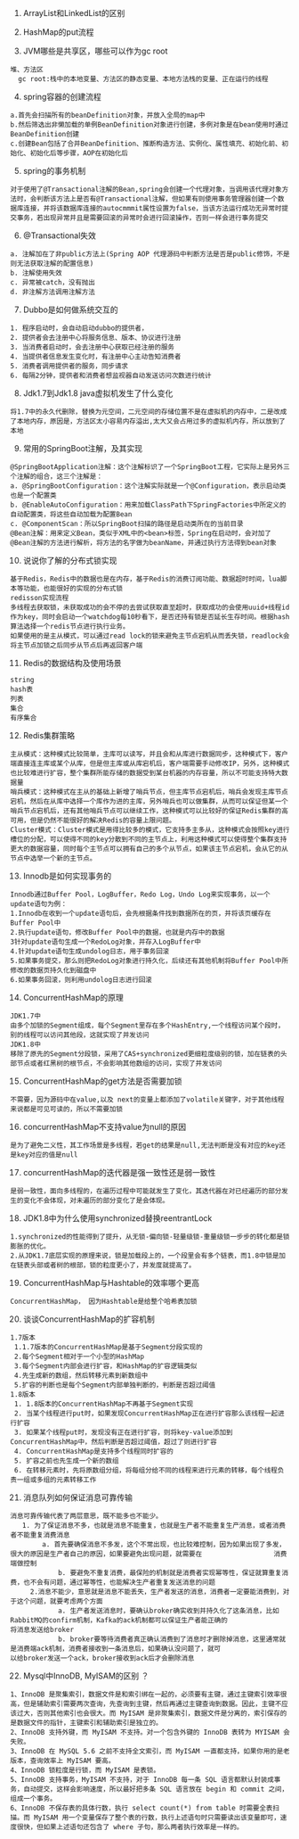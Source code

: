 1. ArrayList和LinkedList的区别

2. HashMap的put流程

3. JVM哪些是共享区，哪些可以作为gc root

~~~
堆、方法区
  gc root:栈中的本地变量、方法区的静态变量、本地方法栈的变量、正在运行的线程
~~~

4. spring容器的创建流程

~~~t
a.首先会扫描所有的beanDefinition对象，并放入全局的map中
b.然后筛选出非懒加载的单例BeanDefinition对象进行创建，多例对象是在bean使用时通过BeanDefinition创建
c.创建Bean包括了合并BeanDefinition、推断构造方法、实例化、属性填充、初始化前、初始化、初始化后等步骤，AOP在初始化后
~~~

5. spring的事务机制

~~~t
对于使用了@Transactional注解的Bean,spring会创建一个代理对象，当调用该代理对象方法时，会判断该方法上是否有@Transactional注解，但如果有则使用事务管理器创建一个数据库连接，并将该数据库连接的autocmmmit属性设置为false，当该方法运行成功无异常时提交事务，若出现异常并且是需要回滚的异常时会进行回滚操作，否则一样会进行事务提交
~~~

6. @Transactional失效

~~~t
a. 注解加在了非public方法上(Spring AOP 代理源码中判断方法是否是public修饰，不是则无法获取注解的配置信息)
b. 注解使用失效
c. 异常被catch，没有抛出
d. 非注解方法调用注解方法
~~~

7. Dubbo是如何做系统交互的

~~~t
1. 程序启动时，会自动启动dubbo的提供者，
2. 提供者会去注册中心将服务信息、版本、协议进行注册
3. 当消费者启动时，会去注册中心获取已经注册的服务
4. 当提供者信息发生变化时，有注册中心主动告知消费者
5. 消费者调用提供者的服务，同步请求
6. 每隔2分钟，提供者和消费者想监视器自动发送访问次数进行统计
~~~

8. Jdk1.7到Jdk1.8 java虚拟机发⽣了什么变化

~~~t
将1.7中的永久代删除，替换为元空间，二元空间的存储位置不是在虚拟机的内存中，二是改成了本地内存，原因是，方法区太小容易内存溢出,太大又会占用过多的虚拟机内存，所以放到了本地
~~~

9. 常⽤的SpringBoot注解，及其实现

~~~t
@SpringBootApplication注解：这个注解标识了⼀个SpringBoot⼯程，它实际上是另外三个注解的组合，这三个注解是：
a. @SpringBootConfiguration：这个注解实际就是⼀个@Configuration，表示启动类也是⼀个配置类
b. @EnableAutoConfiguration：⽤来加载ClassPath下SpringFactories中所定义的⾃动配置类，将这些⾃动加载为配置Bean
c. @ComponentScan：所以SpringBoot扫描的路径是启动类所在的当前⽬录
@Bean注解：⽤来定义Bean，类似于XML中的<bean>标签，Spring在启动时，会对加了@Bean注解的⽅法进⾏解析，将⽅法的名字做为beanName，并通过执⾏⽅法得到bean对象
~~~

10. 说说你了解的分布式锁实现

~~~t
基于Redis，Redis中的数据也是在内存，基于Redis的消费订阅功能、数据超时时间，lua脚本等功能，也能很好的实现的分布式锁
redisson实现流程
多线程去获取锁，未获取成功的会不停的去尝试获取直至超时，获取成功的会使用uuid+线程id作为key，同时会启动一个watchdog每10秒看下，是否还持有锁是否延长生存时间。根据hash算法选择一个redis节点进行执行业务。
如果使用的是主从模式，可以通过read lock的锁来避免主节点宕机从而丢失锁，readlock会将主节点加锁之后同步从节点后再返回客户端
~~~


11. Redis的数据结构及使⽤场景

~~~t
string
hash表
列表
集合
有序集合
~~~

12. Redis集群策略

~~~t
主从模式：这种模式⽐较简单，主库可以读写，并且会和从库进⾏数据同步，这种模式下，客户端直接连主库或某个从库，但是但主库或从库宕机后，客户端需要⼿动修改IP，另外，这种模式也⽐较难进⾏扩容，整个集群所能存储的数据受到某台机器的内存容量，所以不可能⽀持特⼤数据量
哨兵模式：这种模式在主从的基础上新增了哨兵节点，但主库节点宕机后，哨兵会发现主库节点宕机，然后在从库中选择⼀个库作为进的主库，另外哨兵也可以做集群，从⽽可以保证但某⼀个哨兵节点宕机后，还有其他哨兵节点可以继续⼯作，这种模式可以⽐较好的保证Redis集群的⾼可⽤，但是仍然不能很好的解决Redis的容量上限问题。
Cluster模式：Cluster模式是⽤得⽐较多的模式，它⽀持多主多从，这种模式会按照key进⾏槽位的分配，可以使得不同的key分散到不同的主节点上，利⽤这种模式可以使得整个集群⽀持更⼤的数据容量，同时每个主节点可以拥有⾃⼰的多个从节点，如果该主节点宕机，会从它的从节点中选举⼀个新的主节点。
~~~

13. Innodb是如何实现事务的

~~~t
Innodb通过Buffer Pool，LogBuffer，Redo Log，Undo Log来实现事务，以⼀个update语句为例：
1.Innodb在收到⼀个update语句后，会先根据条件找到数据所在的⻚，并将该⻚缓存在Buffer Pool中
2.执⾏update语句，修改Buffer Pool中的数据，也就是内存中的数据
3针对update语句⽣成⼀个RedoLog对象，并存⼊LogBuffer中
4.针对update语句⽣成undolog⽇志，⽤于事务回滚
5.如果事务提交，那么则把RedoLog对象进⾏持久化，后续还有其他机制将Buffer Pool中所修改的数据⻚持久化到磁盘中
6.如果事务回滚，则利⽤undolog⽇志进⾏回滚
~~~

14. ConcurrentHashMap的原理

~~~t
JDK1.7中
由多个加锁的Segment组成，每个Segment里存在多个HashEntry,一个线程访问某个段时，别的线程可以访问其他段，这就实现了并发访问
JDK1.8中
移除了原先的Segment分段锁，采用了CAS+synchronized更细粒度级别的锁，加在链表的头部节点或者红黑树的根节点，不会影响其他数组的访问，实现了并发访问
~~~

15. ConcurrentHashMap的get方法是否需要加锁

~~~t
不需要，因为源码中在value,以及 next的变量上都添加了volatile关键字，对于其他线程来说都是可见可读的，所以不需要加锁
~~~

16. concurrentHashMap不支持value为null的原因

~~~t
是为了避免二义性，其工作场景是多线程，若get的结果是null,无法判断是没有对应的key还是key对应的值是null
~~~

17. concurrentHashMap的迭代器是强一致性还是弱一致性

~~~t
是弱一致性，面向多线程的，在遍历过程中可能就发生了变化，其迭代器在对已经遍历的部分发生的变化不会体现，对未遍历的部分变化了是会体现。
~~~

18. JDK1.8中为什么使用synchronized替换reentrantLock

~~~t
1.synchronized的性能得到了提升，从无锁-偏向锁-轻量级锁-重量级锁一步步的转化都是锁膨胀的优化。
2.从JDK1.7底层实现的原理来说，锁是加载段上的，一个段里会有多个链表，而1.8中锁是加在链表头部或者树的根部，锁的粒度更小了，并发度就提高了。
~~~

19. ConcurrentHashMap与Hashtable的效率哪个更高

~~~t
ConcurrentHashMap， 因为Hashtable是给整个哈希表加锁
~~~

20. 谈谈ConcurrentHashMap的扩容机制

~~~t
1.7版本
 1.1.7版本的ConcurrentHashMap是基于Segment分段实现的
 2.每个Segment相对于⼀个⼩型的HashMap
 3.每个Segment内部会进⾏扩容，和HashMap的扩容逻辑类似
 4.先⽣成新的数组，然后转移元素到新数组中
 5.扩容的判断也是每个Segment内部单独判断的，判断是否超过阈值
1.8版本
 1. 1.8版本的ConcurrentHashMap不再基于Segment实现
 2. 当某个线程进⾏put时，如果发现ConcurrentHashMap正在进⾏扩容那么该线程⼀起进⾏扩容
 3. 如果某个线程put时，发现没有正在进⾏扩容，则将key-value添加到ConcurrentHashMap中，然后判断是否超过阈值，超过了则进⾏扩容
 4. ConcurrentHashMap是⽀持多个线程同时扩容的
 5. 扩容之前也先⽣成⼀个新的数组
 6. 在转移元素时，先将原数组分组，将每组分给不同的线程来进⾏元素的转移，每个线程负责⼀组或多组的元素转移⼯作
~~~

21. 消息队列如何保证消息可靠传输

~~~t
消息可靠传输代表了两层意思，既不能多也不能少。
   1. 为了保证消息不多，也就是消息不能重复，也就是⽣产者不能重复⽣产消息，或者消费者不能重复消费消息
   		a. ⾸先要确保消息不多发，这个不常出现，也⽐较难控制，因为如果出现了多发，很⼤的原因是⽣产者⾃⼰的原因，如果要避免出现问题，就需要在					 消费端做控制
			b. 要避免不重复消费，最保险的机制就是消费者实现幂等性，保证就算重复消费，也不会有问题，通过幂等性，也能解决⽣产者重复发送消息的问题
	 2.消息不能少，意思就是消息不能丢失，⽣产者发送的消息，消费者⼀定要能消费到，对于这个问题，就要考虑两个⽅⾯
	 		a. ⽣产者发送消息时，要确认broker确实收到并持久化了这条消息，⽐如RabbitMQ的confirm机制，Kafka的ack机制都可以保证⽣产者能正确的					将消息发送给broker
			b. broker要等待消费者真正确认消费到了消息时才删除掉消息，这⾥通常就是消费端ack机制，消费者接收到⼀条消息后，如果确认没问题了，就可					以给broker发送⼀个ack，broker接收到ack后才会删除消息
~~~

22. Mysql中InnoDB, MyISAM的区别 ？

~~~t
1、InnoDB 是聚集索引，数据文件是和索引绑在一起的，必须要有主键，通过主键索引效率很高，但是辅助索引需要两次查询，先查询到主键，然后再通过主键查询到数据。因此，主键不应该过大，否则其他索引也会很大。而 MyISAM 是非聚集索引，数据文件是分离的，索引保存的是数据文件的指针，主键索引和辅助索引是独立的。
2、InnoDB 支持外键，而 MyISAM 不支持。对一个包含外键的 InnoDB 表转为 MYISAM 会失败。
3、InnoDB 在 MySQL 5.6 之前不支持全文索引，而 MyISAM 一直都支持，如果你用的是老版本，查询效率上 MyISAM 要高。
4、InnoDB 锁粒度是行锁，而 MyISAM 是表锁。
5、InnoDB 支持事务，MyISAM 不支持，对于 InnoDB 每一条 SQL 语言都默认封装成事务，自动提交，这样会影响速度，所以最好把多条 SQL 语言放在 begin 和 commit 之间，组成一个事务。
6、InnoDB 不保存表的具体行数，执行 select count(*) from table 时需要全表扫描。而 MyISAM 用一个变量保存了整个表的行数，执行上述语句时只需要读出该变量即可，速度很快，但如果上述语句还包含了 where 子句，那么两者执行效率是一样的。
~~~

